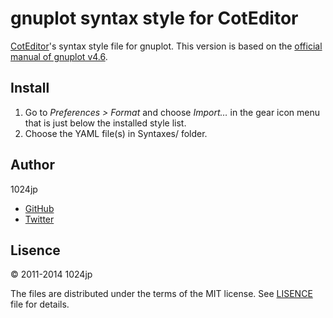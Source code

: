 
gnuplot syntax style for CotEditor
=========================================

[CotEditor][]'s syntax style file for gnuplot. This version is based on the [official manual of gnuplot v4.6](http://www.gnuplot.info/documentation.html).

[CotEditor]: http://coteditor.github.io/


Install
----------------------

1. Go to *Preferences > Format* and choose *Import…* in the gear icon menu that is just below the installed style list.
2. Choose the YAML file(s) in Syntaxes/ folder.


Author
----------------------

1024jp

- [GitHub](https://github.com/1024jp)
- [Twitter](https://twitter.com/1024jp)


Lisence
----------------------

© 2011-2014 1024jp

The files are distributed under the terms of the MIT license. See [LISENCE](LISENCE) file for details.
